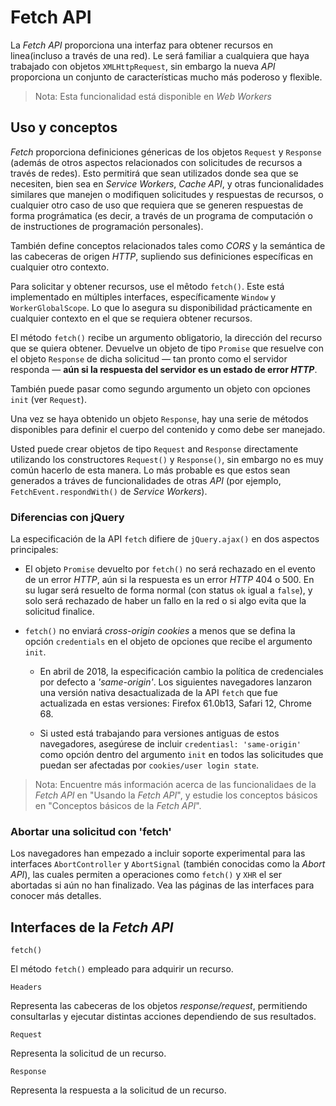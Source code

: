 # Fetch API

La *Fetch API* proporciona una interfaz para obtener recursos en linea(incluso a través de una red). Le será familiar a cualquiera que haya trabajado con objetos `XMLHttpRequest`, sin embargo la nueva *API* proporciona un conjunto de características mucho más poderoso y flexible.

> Nota: Esta funcionalidad está disponible en *Web Workers*

## Uso y conceptos

*Fetch* proporciona definiciones génericas de los objetos `Request` y `Response` (además de otros aspectos relacionados con solicitudes de recursos a través de redes). Esto permitirá que sean utilizados donde sea que se necesiten, bien sea en *Service Workers*, *Cache API*, y otras funcionalidades similares que manejen o modifiquen solicitudes y respuestas de recursos, o cualquier otro caso de uso que requiera que se generen respuestas de forma prográmatica (es decir, a través de un programa de computación o de instructiones de programación personales).

También define conceptos relacionados tales como *CORS* y la semántica de las cabeceras de origen *HTTP*, supliendo sus definiciones específicas en cualquier otro contexto.

Para solicitar y obtener recursos, use el mêtodo `fetch()`. Este está implementado en múltiples interfaces, específicamente `Window` y `WorkerGlobalScope`. Lo que lo asegura su disponibilidad prácticamente en cualquier contexto en el que se requiera obtener recursos.

El método `fetch()` recibe un argumento obligatorio, la dirección del recurso que se quiera obtener. Devuelve un objeto de tipo `Promise` que resuelve con el objeto `Response` de dicha solicitud — tan pronto como el servidor responda — **aún si la respuesta del servidor es un estado de error *HTTP***.

También puede pasar como segundo argumento un objeto con opciones `init` (ver `Request`).

Una vez se haya obtenido un objeto `Response`, hay una serie de métodos disponibles para definir el cuerpo del contenido y como debe ser manejado.

Usted puede crear objetos de tipo `Request` and `Response` directamente utilizando los constructores `Request()` y `Response()`, sin embargo no es muy común hacerlo de esta manera. Lo más probable es que estos sean generados a tráves de funcionalidades de otras *API* (por ejemplo, `FetchEvent.respondWith()` de *Service Workers*).

### Diferencias con jQuery

La especificación de la API `fetch` difiere de `jQuery.ajax()` en dos aspectos principales:

- El objeto `Promise` devuelto por `fetch()` no será rechazado en el evento de un error *HTTP*, aún si la respuesta es un error *HTTP* 404 o 500. En su lugar será resuelto de forma normal (con status `ok` igual a `false`), y solo será rechazado de haber un fallo en la red o si algo evita que la solicitud finalice.

- `fetch()` no enviará *cross-origin cookies* a menos que se defina la opción `credentials` en el objeto de opciones que recibe el argumento `init`.

  - En abril de 2018, la especificación cambio la política de credenciales por defecto a *'same-origin'*. Los siguientes navegadores lanzaron una versión nativa desactualizada de la API `fetch` que fue actualizada en estas versiones: Firefox 61.0b13, Safari 12, Chrome 68.
  
  - Si usted está trabajando para versiones antiguas de estos navegadores, asegúrese de incluir `credentiasl: 'same-origin'` como opción dentro del argumento `init` en todos las solicitudes que puedan ser afectadas por `cookies/user login state`.

> Nota: Encuentre más información acerca de las funcionalidaes de la *Fetch API* en "Usando la *Fetch API*", y estudie los conceptos básicos en "Conceptos básicos de la *Fetch API*".

### Abortar una solicitud con 'fetch'

Los navegadores han empezado a incluir soporte experimental para las interfaces `AbortController` y `AbortSignal` (también conocidas como  la *Abort API*), las cuales permiten a operaciones como `fetch()` y `XHR` el ser abortadas si aún no han finalizado. Vea las páginas de las interfaces para conocer más detalles.

## Interfaces de la *Fetch API*

`fetch()`

El método `fetch()` empleado para adquirir un recurso.


`Headers`

Representa las cabeceras de los objetos *response/request*, permitiendo consultarlas y ejecutar distintas acciones dependiendo de sus resultados.


`Request`

Representa la solicitud de un recurso.


`Response`

Representa la respuesta a la solicitud de un recurso.
